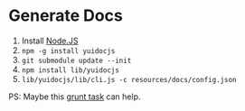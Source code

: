 # Generate Docs

1. Install [Node.JS](http://nodejs.org/)
2. `npm -g install yuidocjs`
3. `git submodule update --init`
4. `npm install lib/yuidocjs`
5. `lib/yuidocjs/lib/cli.js -c resources/docs/config.json`

PS: Maybe this [grunt task](https://github.com/gruntjs/grunt-contrib-yuidoc/) can help.